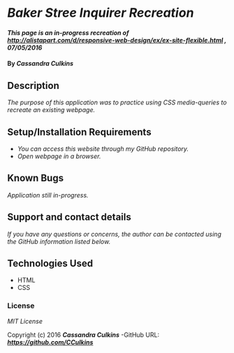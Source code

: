 # _Baker Stree Inquirer Recreation_

#### _This page is an in-progress recreation of http://alistapart.com/d/responsive-web-design/ex/ex-site-flexible.html , 07/05/2016_

#### By _**Cassandra Culkins**_

## Description

_The purpose of this application was to practice using CSS media-queries to recreate an existing webpage._

## Setup/Installation Requirements

* _You can access this website through my GitHub repository._
* _Open webpage in a browser._

## Known Bugs

_Application still in-progress._

## Support and contact details

_If you have any questions or concerns, the author can be contacted using the GitHub information listed below._

## Technologies Used

* HTML
* CSS

### License

*MIT License*

Copyright (c) 2016 **_Cassandra Culkins_**
-GitHub URL: **_https://github.com/CCulkins_** 
